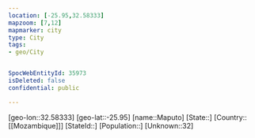 ```yaml
---
location: [-25.95,32.58333]
mapzoom: [7,12] 
mapmarker: city 
type: City
tags:
- geo/City


SpocWebEntityId: 35973
isDeleted: false
confidential: public

---
```

[geo-lon::32.58333]
[geo-lat::-25.95]
[name::Maputo]
[State::]
[Country::[[Mozambique]]]
[StateId::]
[Population::]
[Unknown::32]

